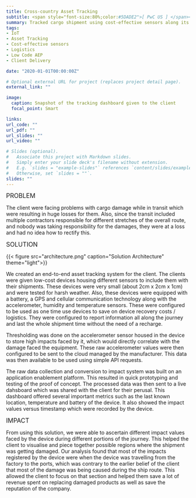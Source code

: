 ```yaml
---
title: Cross-country Asset Tracking
subtitle: <span style="font-size:80%;color:#5DADE2">[ PwC US ] </span><span style="font-size:80%">Prasang Gupta, <a href="https://www.linkedin.com/in/antoinetteyoung/" target="_blank">Antoinette Young</a>, <a href="https://www.linkedin.com/in/vijay-ujjain/" target="_blank">Vijay Ujjain</a></span>
summary: Tracked cargo shipment using cost-effective sensors along its cross-country journey from factory to distribution center ascertaining possible locations of damage for effective preventive steps
tags:
- IoT
- Asset Tracking
- Cost-effective sensors
- Logistics
- Low Code AEP
- Client Delivery

date: "2020-01-01T00:00:00Z"

# Optional external URL for project (replaces project detail page).
external_link: ""

image:
  caption: Snapshot of the tracking dashboard given to the client
  focal_point: Smart

links:
url_code: ""
url_pdf: ""
url_slides: ""
url_video: ""

# Slides (optional).
#   Associate this project with Markdown slides.
#   Simply enter your slide deck's filename without extension.
#   E.g. `slides = "example-slides"` references `content/slides/example-slides.md`.
#   Otherwise, set `slides = ""`.
slides: ""
---
```


<span style="font-style:bold;font-size:120%"><a class="mt-1">PROBLEM</a></span>

The client were facing problems with cargo damage while in transit which were resulting in huge losses for them. Also, since the transit included multiple contractors responsible for different stretches of the overall route, and nobody was taking responsibility for the damages, they were at a loss and had no idea how to rectify this.

<span style="font-style:bold;font-size:120%"><a class="mt-1">SOLUTION</a></span>

{{< figure src="architecture.png" caption="Solution Architecture" theme="light">}}

We created an end-to-end asset tracking system for the client. The clients were given low-cost devices housing different sensors to include them with their shipments. These devices were very small (about 2cm x 2cm x 1cm) and were tested for harsh weather. Also, these devices were equipped with a battery, a GPS and cellular communication technology along with the accelerometer, humidity and temperature sensors. These were configured to be used as one time use devices to save on device recovery costs / logistics. They were configured to report information all along the journey and last the whole shipment time without the need of a recharge.

Thresholding was done on the accelerometer sensor housed in the device to store high impacts faced by it, which would directly correlate with the damage faced the equipment. These raw accelerometer values were then configured to be sent to the cloud managed by the manufacturer. This data was then available to be used using simple API requests.

The raw data collection and conversion to impact system was built on an application enablement platform. This resulted in quick prototyping and testing of the proof of concept. The processed data was then sent to a live dahsboard which was shared with the client for their perusal. This dashboard offered several important metrics such as the last known location, temperature and battery of the device. It also showed the impact values versus timestamp which were recorded by the device.

<span style="font-style:bold;font-size:120%"><a class="mt-1">IMPACT</a></span>

From using this solution, we were able to ascertain different impact values faced by the device during different portions of the journey. This helped the client to visualise and piece together possible regions where the shipment was getting damaged. Our analysis found that most of the impacts registered by the device were when the device was travelling from the factory to the ports, which was contrary to the earlier belief of the client that most of the damage was being caused during the ship route. This allowed the client to focus on that section and helped them save a lot of revenue spent on replacing damaged products as well as save the reputation of the company.